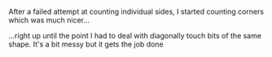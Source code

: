 After a failed attempt at counting individual sides, I started counting corners which was much nicer...

...right up until the point I had to deal with diagonally touch bits of the same shape. It's a bit messy but it gets the job done